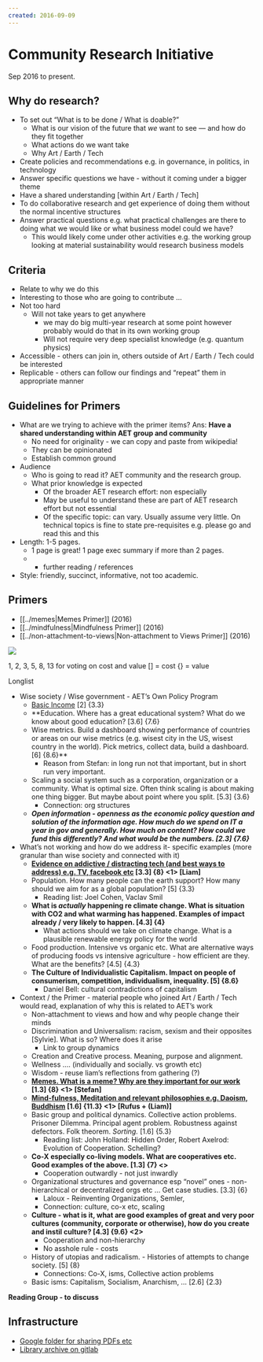 ```yaml
---
created: 2016-09-09
---
```


# Community Research Initiative

Sep 2016 to present.

## Why do research?

- To set out “What is to be done / What is doable?”
    - What is our vision of the future that *we* want to see — and how
      do they fit together
    - What actions do we want take
    - Why Art / Earth / Tech
- Create policies and recommendations e.g. in governance, in politics,
  in technology
- Answer specific questions we have - without it coming under a bigger
  theme
- Have a shared understanding \[within Art / Earth / Tech\]
- To do collaborative research and get experience of doing them
  without the normal incentive structures
- Answer practical questions e.g. what practical challenges are there
  to doing what we would like or what business model could we have?
    - This would likely come under other activities e.g. the working
      group looking at material sustainability would research
      business models

## Criteria

- Relate to why we do this
- Interesting to those who are going to contribute …
- Not too hard
    - Will not take years to get anywhere
        - we may do big multi-year research at some point however
          probably would do that in its own working group
        - Will not require very deep specialist knowledge (e.g.
          quantum physics)
- Accessible - others can join in, others outside of Art / Earth /
  Tech could be interested
- Replicable - others can follow our findings and “repeat” them in
  appropriate manner

## Guidelines for Primers

- What are we trying to achieve with the primer items? Ans: **Have a
  shared understanding within AET group and community**
    - No need for originality - we can copy and paste from wikipedia!
    - They can be opinionated
    - Establish common ground
- Audience
    - Who is going to read it? AET community and the research group.
    - What prior knowledge is expected
        - Of the broader AET research effort: non especially
        - May be useful to understand these are part of AET
          research effort but not essential
        - Of the specific topic: can vary. Usually assume very little.
          On technical topics is fine to state pre-requisites e.g.
          please go and read this and this
- Length: 1-5 pages.
    - 1 page is great! 1 page exec summary if more than 2 pages.
    - + further reading / references
- Style: friendly, succinct, informative, not too academic.

## Primers

- [[../memes|Memes Primer]] (2016)
- [[../mindfulness|Mindfulness Primer]] (2016)
- [[../non-attachment-to-views|Non-attachment to Views Primer]] (2016)

![](/vault/assets/notebook/AET-research-programme.png)

1, 2, 3, 5, 8, 13 for voting on cost and value
[] = cost
{} = value

Longlist

-   Wise society / Wise government - AET’s Own Policy Program
    - [Basic Income](https://docs.google.com/document/d/1yLUouyANM4dFwWsiP22CDtM0flbA5MT9Mi8Zz2vkpxQ/edit) [2] {3.3}
    - **Education. Where has a great educational system? What do we know about good education? [3.6] {7.6}
    - Wise metrics. Build a dashboard showing performance of countries or areas on our wise metrics (e.g. wisest city in the US, wisest country in the world). Pick metrics, collect data, build a dashboard. [6] {8.6}**
        - Reason from Stefan: in long run not that important, but in short run very important.
    -   Scaling a social system such as a corporation, organization or a community. What is optimal size. Often think scaling is about making one thing bigger. But maybe about point where you split. [5.3] {3.6}
        - Connection: org structures
    -   _**Open information - openness as the economic policy question and solution of the information age. How much do we spend on IT a year in gov and generally. How much on content? How could we fund this differently? And what would be the numbers. [2.3] {7.6}**_
-   What’s not working and how do we address it- specific examples (more granular than wise society and connected with it)
    -   **[Evidence on addictive / distracting tech (and best ways to address) e.g. TV, facebook etc](https://docs.google.com/document/d/1PvdLV-PzAMH3lLdAfaRcsa5N3pBZMCpaofYFFlPj46s/edit) [3.3] {8} <1> [Liam]**
    - Population. How many people can the earth support? How many should we aim for as a global population? [5] {3.3}
        - Reading list: Joel Cohen, Vaclav Smil
    -   **What is _actually_ happening re climate change. What is situation with CO2 and what warming has happened. Examples of impact already / very likely to happen. [4.3] {4}**
        - What actions should we take on climate change. What is a plausible renewable energy policy for the world
    -   Food production. Intensive vs organic etc. What are alternative ways of producing foods vs intensive agriculture - how efficient are they. What are the benefits? [4.5] {4.3}
    - **The Culture of Individualistic Capitalism. Impact on people of consumerism, competition, individualism, inequality. [5] {8.6}**
        - Daniel Bell: cultural contradictions of capitalism
-   Context / the Primer - material people who joined Art / Earth / Tech would read, explanation of why this is related to AET’s work
    -   Non-attachment to views and how and why people change their minds
    - Discrimination and Universalism: racism, sexism and their opposites [Sylvie]. What is so? Where does it arise
        - Link to group dynamics
    -   Creation and Creative process. Meaning, purpose and alignment.
    - Wellness …. (individually and socially. vs growth etc)
    - Wisdom - reuse liam’s reflections from gathering (?)
    - **[Memes. What is a meme? Why are they important for our work](https://docs.google.com/document/d/1Gi4EGft8fvvFfvpo8RAgIeer3XjhL0fP57OsBMnr2Is/edit) [1.3] {8} <1> [Stefan]**
    - **[Mind-fulness, Meditation and relevant philosophies e.g. Daoism, Buddhism](https://docs.google.com/document/d/14mJmmLYmaqLY5aoX1dFskHsbVL5SkXcXWSWsfoqq_-Y/edit) [1.6] {11.3} <1> [Rufus + (Liam)]**
    - Basic group and political dynamics. Collective action problems. Prisoner Dilemma. Principal agent problem. Robustness against defectors. Folk theorem. _Sorting._ [1.6] {5.3}
        - Reading list: John Holland: Hidden Order, Robert Axelrod: Evolution of Cooperation. Schelling?
    - **Co-X especially co-living models. What are cooperatives etc. Good examples of the above. [1.3] {7} <>**
        - Cooperation outwardly - not just inwardly
    - Organizational structures and governance esp “novel” ones - non-hierarchical or decentralized orgs etc … Get case studies. [3.3] {6}
        - Laloux - Reinventing Organizations, Semler,  
        - Connection: culture, co-x etc, scaling
    -   **Culture - what is it, what are good examples of great and very poor cultures (community, corporate or otherwise), how do you create and instil culture? [4.3] {9.6} <2>**
        - Cooperation and non-hierarchy
        - No asshole rule - costs
    -   History of utopias and radicalism. - Histories of attempts to change society. [5] {8}
        - Connections: Co-X, isms, Collective action problems
    -   Basic isms: Capitalism, Socialism, Anarchism, … [2.6] {2.3}

**Reading Group - to discuss**
  

## Infrastructure

-   [Google folder for sharing PDFs etc](https://drive.google.com/drive/folders/0B71dIXQ8FMarVmhRNnYyZ2pjalU)
-   [Library archive on gitlab](http://gitlab.com/rufuspollock/library-archive)
